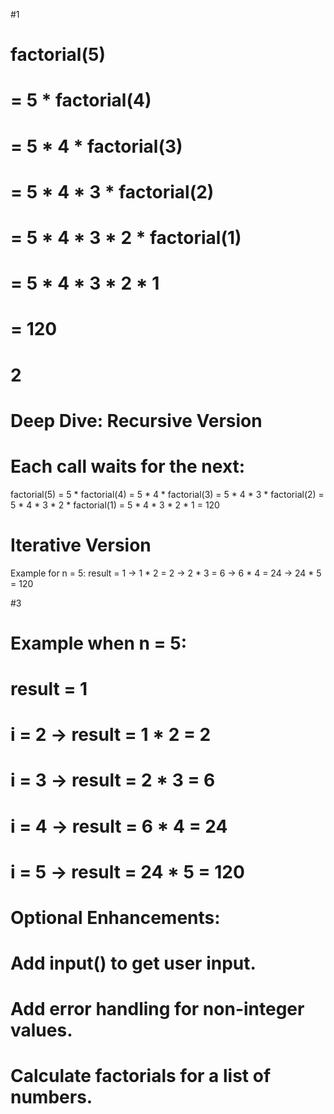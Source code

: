 #1 
# factorial(5)
# = 5 * factorial(4)
# = 5 * 4 * factorial(3)
# = 5 * 4 * 3 * factorial(2)
# = 5 * 4 * 3 * 2 * factorial(1)
# = 5 * 4 * 3 * 2 * 1
# = 120

# 2
# Deep Dive: Recursive Version
# Each call waits for the next:
factorial(5)
= 5 * factorial(4)
= 5 * 4 * factorial(3)
= 5 * 4 * 3 * factorial(2)
= 5 * 4 * 3 * 2 * factorial(1)
= 5 * 4 * 3 * 2 * 1 = 120

#  Iterative Version
Example for n = 5:
result = 1
→ 1 * 2 = 2
→ 2 * 3 = 6
→ 6 * 4 = 24
→ 24 * 5 = 120


#3
# Example when n = 5:

# result = 1
# i = 2 → result = 1 * 2 = 2  
# i = 3 → result = 2 * 3 = 6  
# i = 4 → result = 6 * 4 = 24  
# i = 5 → result = 24 * 5 = 120  

# Optional Enhancements:
# Add input() to get user input.

# Add error handling for non-integer values.

# Calculate factorials for a list of numbers.